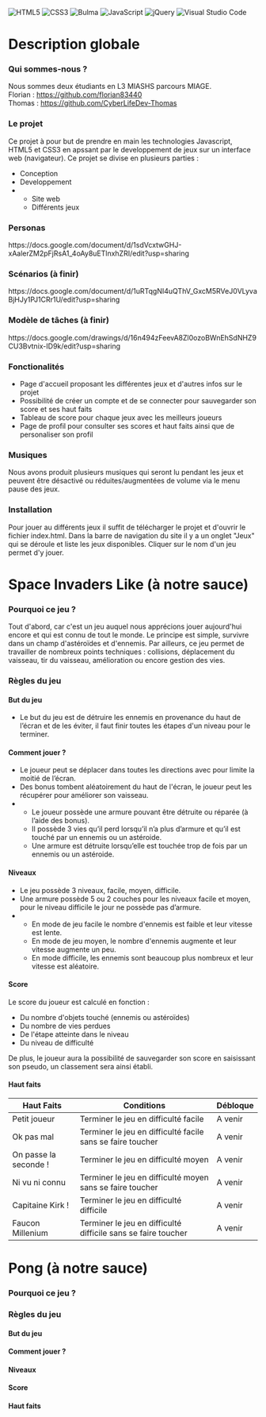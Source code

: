 ![HTML5](https://img.shields.io/badge/html5-%23E34F26.svg?style=for-the-badge&logo=html5&logoColor=white)
![CSS3](https://img.shields.io/badge/css3-%231572B6.svg?style=for-the-badge&logo=css3&logoColor=white)
![Bulma](https://img.shields.io/badge/bulma-00D0B1?style=for-the-badge&logo=bulma&logoColor=white)
![JavaScript](https://img.shields.io/badge/javascript-%23323330.svg?style=for-the-badge&logo=javascript&logoColor=%23F7DF1E)
![jQuery](https://img.shields.io/badge/jquery-%230769AD.svg?style=for-the-badge&logo=jquery&logoColor=white)
![Visual Studio Code](https://img.shields.io/badge/Visual%20Studio%20Code-0078d7.svg?style=for-the-badge&logo=visual-studio-code&logoColor=white)

<h1>Description globale</h1>

<h3>Qui sommes-nous ?</h3> 

Nous sommes deux étudiants en L3 MIASHS parcours MIAGE.<br/>
Florian : https://github.com/florian83440<br/>
Thomas : https://github.com/CyberLifeDev-Thomas

<h3>Le projet</h3> 

Ce projet à pour but de prendre en main les technologies Javascript, HTML5 et CSS3 en apssant par le developpement de jeux sur un interface web (navigateur). 
Ce projet se divise en plusieurs parties :

<ul>
  <li>Conception</li>
  <li>Developpement</li>
  <li>
    <ul>
      <li>Site web</li>
      <li>Différents jeux</li>
    </ul>
  </li>
</ul>

<h3>Personas</h3> 
https://docs.google.com/document/d/1sdVcxtwGHJ-xAalerZM2pFjRsA1_4oAy8uETlnxhZRI/edit?usp=sharing

<h3>Scénarios (à finir)</h3> 
https://docs.google.com/document/d/1uRTqgNI4uQThV_GxcM5RVeJ0VLyvaBjHJy1PJ1CRr1U/edit?usp=sharing
<h3>Modèle de tâches (à finir)</h3> 
https://docs.google.com/drawings/d/16n494zFeevA8Zl0ozoBWnEhSdNHZ9CU3Bvtnix-ID9k/edit?usp=sharing

<h3>Fonctionalités</h3> 

<ul>
	<li>Page d'accueil proposant les différentes jeux et d'autres infos sur le projet</li>
	<li>Possibilité de créer un compte et de se connecter pour sauvegarder son score et ses haut faits</li>
	<li>Tableau de score pour chaque jeux avec les meilleurs joueurs</li>
	<li>Page de profil pour consulter ses scores et haut faits ainsi que de personaliser son profil</li>
</ul>

<h3>Musiques</h3> 
Nous avons produit plusieurs musiques qui seront lu pendant les jeux et peuvent être désactivé ou réduites/augmentées de volume via le menu pause des jeux.

<h3>Installation</h3> 

Pour jouer au différents jeux il suffit de télécharger le projet et d'ouvrir le fichier index.html. Dans la barre de navigation du site il y a un onglet "Jeux" qui se déroule et liste les jeux disponibles. Cliquer sur le nom d'un jeu permet d'y jouer.

<h1>Space Invaders Like (à notre sauce)</h1>
<h3>Pourquoi ce jeu ?</h3> 

Tout d'abord, car c'est un jeu auquel nous apprécions jouer aujourd'hui encore et qui est connu de tout le monde. Le principe est simple, survivre dans un champ d'astéroïdes et d'ennemis. Par ailleurs, ce jeu permet de travailler de nombreux points techniques : collisions, déplacement du vaisseau, tir du vaisseau, amélioration ou encore gestion des vies.

<h3>Règles du jeu</h3> 
<h4>But du jeu</h3>

<ul>
  <li>Le but du jeu est de détruire les ennemis en provenance du haut de l’écran et de les éviter, il faut finir toutes les étapes d'un niveau pour le terminer.</li>
</ul>

<h4>Comment jouer ?</h4>

<ul>
  <li>Le joueur peut se déplacer dans toutes les directions avec pour limite la moitié de l’écran.</li>
  <li>Des bonus tombent aléatoirement du haut de l'écran, le joueur peut les récupérer pour améliorer son vaisseau.</li>
  <li>
    <ul>
      <li>Le joueur possède une armure pouvant être détruite ou réparée (à l’aide des bonus).</li>
      <li>Il possède 3 vies qu’il perd lorsqu’il n’a plus d’armure et qu’il est touché par un ennemis ou un astéroide.</li>
      <li>Une armure est détruite lorsqu’elle est touchée trop de fois par un ennemis ou un astéroide.</li>
    </ul>
  </li>
</ul>

<h4>Niveaux</h4>

<ul>
  <li>Le jeu possède 3 niveaux, facile, moyen, difficile.</li>
  <li>Une armure possède 5 ou 2 couches pour les niveaux facile et moyen, pour le niveau difficile le jour ne possède pas d’armure.</li>
  <li>
    <ul>
      <li>En mode de jeu facile le nombre d'ennemis est faible et leur vitesse est lente.</li>
      <li>En mode de jeu moyen, le nombre d'ennemis augmente et leur vitesse augmente un peu.</li>
      <li>En mode difficile, les ennemis sont beaucoup plus nombreux et leur vitesse est aléatoire.</li>
    </ul>
  </li>
</ul>

<h4>Score</h4>

Le score du joueur est calculé en fonction :

<ul>
	<li>Du nombre d'objets touché (ennemis ou astéroïdes)</li>
	<li>Du nombre de vies perdues</li>
	<li>De l'étape atteinte dans le niveau</li>
	<li>Du niveau de difficulté</li>
</ul>

De plus, le joueur aura la possibilité de sauvegarder son score en saisissant son pseudo, un classement sera ainsi établi.

<h4>Haut faits</h4>

<table>
	<thead>
		<tr>
			<th>
				Haut Faits
			</th>
			<th>
				Conditions
			</th>
			<th>
				Débloque
			</th>
		</tr>
	</thead>
	<tbody>
		<tr>
			<td>
				Petit joueur
			</td>
			<td>
				Terminer le jeu en difficulté facile
			</td>
			<td>
				A venir
			</td>
		</tr>
		<tr>
			<td>
				Ok pas mal
			</td>
			<td>
				Terminer le jeu en difficulté facile sans se faire toucher
			</td>
			<td>
				A venir
			</td>
		</tr>
		<tr>
			<td>
				On passe la seconde !
			</td>
			<td>
				Terminer le jeu en difficulté moyen
			</td>
			<td>
				A venir
			</td>
		</tr>
		<tr>
			<td>
				Ni vu ni connu
			</td>
			<td>
				Terminer le jeu en difficulté moyen sans se faire toucher
			</td>
			<td>
				A venir
			</td>
		</tr>
		<tr>
			<td>
				Capitaine Kirk !
			</td>
			<td>
				Terminer le jeu en difficulté difficile
			</td>
			<td>
				A venir
			</td>
		</tr>
		<tr>
			<td>
				Faucon Millenium
			</td>
			<td>
				Terminer le jeu en difficulté difficile sans se faire toucher
			</td>
			<td>
				A venir
			</td>
		</tr>
	</tbody>
</table>












<h1>Pong (à notre sauce)</h1>
<h3>Pourquoi ce jeu ?</h3> 

<h3>Règles du jeu</h3> 
<h4>But du jeu</h3>

<h4>Comment jouer ?</h4>

<h4>Niveaux</h4>

<h4>Score</h4>

<h4>Haut faits</h4>



